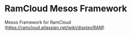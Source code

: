 # RamCloud Mesos Framework
Mesos Framework for RamCloud (https://ramcloud.atlassian.net/wiki/display/RAM)
